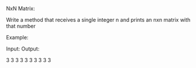 NxN Matrix:


Write a method that receives a single integer n and prints an nxn matrix with that number


Example:


Input:    Output:

3          3 3 3
           3 3 3
           3 3 3